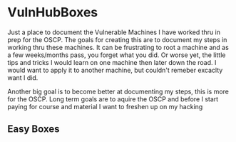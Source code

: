 # VulnHubBoxes

Just a place to document the Vulnerable Machines I have worked thru in prep for the OSCP. The goals for creating this are to document my steps in working thru these machines. It can be frustrating to root a machine and as a few weeks/months pass, you forget what you did. Or worse yet, the little tips and tricks I would learn on one machine then later down the road. I would want to apply it to another machine, but couldn't remeber excaclty want I did.

Another big goal is to become better at documenting my steps, this is more for the OSCP. Long term goals are to aquire the OSCP and before I start paying for course and material I want to freshen up on my hacking

## Easy Boxes

